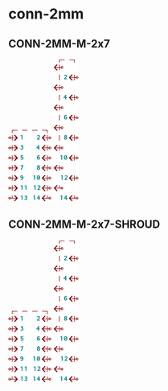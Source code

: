 # conn-2mm

## CONN-2MM-M-2x7
![CONN-2MM-M-2x7__1__1](/images/conn-2mm__CONN-2MM-M-2x7__1__1.png?raw=true) ![CONN-2MM-M-2x7__1__2](/images/conn-2mm__CONN-2MM-M-2x7__1__2.png?raw=true) 
## CONN-2MM-M-2x7-SHROUD
![CONN-2MM-M-2x7-SHROUD__1__1](/images/conn-2mm__CONN-2MM-M-2x7-SHROUD__1__1.png?raw=true) ![CONN-2MM-M-2x7-SHROUD__1__2](/images/conn-2mm__CONN-2MM-M-2x7-SHROUD__1__2.png?raw=true) 
